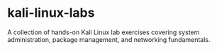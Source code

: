 # kali-linux-labs
A collection of hands-on Kali Linux lab exercises covering system administration, package management, and networking fundamentals.
